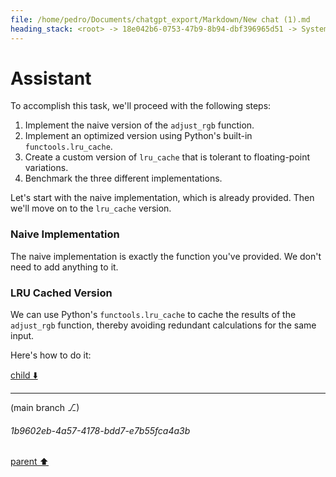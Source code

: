 ```yaml
---
file: /home/pedro/Documents/chatgpt_export/Markdown/New chat (1).md
heading_stack: <root> -> 18e042b6-0753-47b9-8b94-dbf396965d51 -> System -> 705df361-3567-44f4-ad9c-70bb5d82744c -> System -> aaa29996-ddf3-403a-a4bb-fdfc7ef52d1a -> User -> 29be782a-5014-4a86-af90-9005dfcedffd -> Assistant
---
```

# Assistant

To accomplish this task, we'll proceed with the following steps:

1. Implement the naive version of the `adjust_rgb` function.
2. Implement an optimized version using Python's built-in `functools.lru_cache`.
3. Create a custom version of `lru_cache` that is tolerant to floating-point variations.
4. Benchmark the three different implementations.

Let's start with the naive implementation, which is already provided. Then we'll move on to the `lru_cache` version.

### Naive Implementation

The naive implementation is exactly the function you've provided. We don't need to add anything to it.

### LRU Cached Version

We can use Python's `functools.lru_cache` to cache the results of the `adjust_rgb` function, thereby avoiding redundant calculations for the same input.

Here's how to do it:

[child ⬇️](#1b9602eb-4a57-4178-bdd7-e7b55fca4a3b)

---

(main branch ⎇)
###### 1b9602eb-4a57-4178-bdd7-e7b55fca4a3b
[parent ⬆️](#29be782a-5014-4a86-af90-9005dfcedffd)
